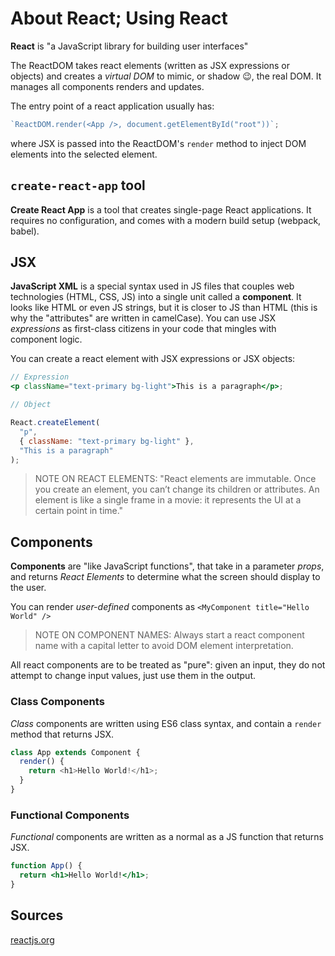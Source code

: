 # About React; Using React

**React** is "a JavaScript library for building user interfaces"

The ReactDOM takes react elements (written as JSX expressions or objects) and creates a _virtual DOM_ to mimic, or shadow 😉, the real DOM. It manages all components renders and updates.

The entry point of a react application usually has:

```jsx
`ReactDOM.render(<App />, document.getElementById("root"))`;
```

where JSX is passed into the ReactDOM's `render` method to inject DOM elements into the selected element.

## `create-react-app` tool

**Create React App** is a tool that creates single-page React applications. It requires no configuration, and comes with a modern build setup (webpack, babel).

## JSX

**JavaScript XML** is a special syntax used in JS files that couples web technologies (HTML, CSS, JS) into a single unit called a **component**. It looks like HTML or even JS strings, but it is closer to JS than HTML (this is why the "attributes" are written in camelCase). You can use JSX _expressions_ as first-class citizens in your code that mingles with component logic.

You can create a react element with JSX expressions or JSX objects:

```jsx
// Expression
<p className="text-primary bg-light">This is a paragraph</p>;

// Object

React.createElement(
  "p",
  { className: "text-primary bg-light" },
  "This is a paragraph"
);
```

> NOTE ON REACT ELEMENTS: "React elements are immutable. Once you create an element, you can’t change its children or attributes. An element is like a single frame in a movie: it represents the UI at a certain point in time."

## Components

**Components** are "like JavaScript functions", that take in a parameter _props_, and returns _React Elements_ to determine what the screen should display to the user.

You can render _user-defined_ components as `<MyComponent title="Hello World" />`

> NOTE ON COMPONENT NAMES: Always start a react component name with a capital letter to avoid DOM element interpretation.

All react components are to be treated as "pure": given an input, they do not attempt to change input values, just use them in the output.

### Class Components

_Class_ components are written using ES6 class syntax, and contain a `render` method that returns JSX.

```js
class App extends Component {
  render() {
    return <h1>Hello World!</h1>;
  }
}
```

### Functional Components

_Functional_ components are written as a normal as a JS function that returns JSX.

```jsx
function App() {
  return <h1>Hello World!</h1>;
}
```

## Sources

[reactjs.org](https://reactjs.org)
